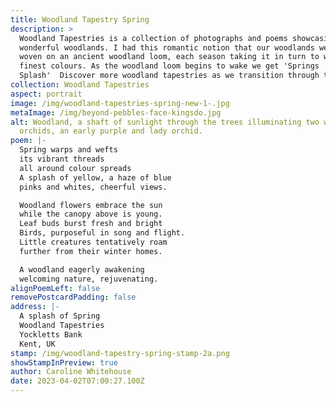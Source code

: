```yaml
---
title: Woodland Tapestry Spring
description: >
  Woodland Tapestries is a collection of photographs and poems showcasing our
  wonderful woodlands. I had this romantic notion that our woodlands were being
  woven on an ancient woodland loom, each season taking it in turn to weave its
  finest colours. As the woodland loom begins to wake we get 'Springs
  Splash'  Discover more woodland tapestries as we transition through the year. 
collection: Woodland Tapestries
aspect: portrait
image: /img/woodland-tapestries-spring-new-1-.jpg
metaImage: /img/beyond-pebbles-face-kingsdo.jpg
alt: Woodland, a shaft of sunlight through the trees illuminating two woodland
  orchids, an early purple and lady orchid.
poem: |-
  Spring warps and wefts 
  its vibrant threads
  all around colour spreads
  A splash of yellow, a haze of blue
  pinks and whites, cheerful views.

  Woodland flowers embrace the sun 
  while the canopy above is young.
  Leaf buds burst fresh and bright
  Birds, purposeful in song and flight.
  Little creatures tentatively roam 
  further from their winter homes.

  A woodland eagerly awakening 
  welcoming nature, rejuvenating.
alignPoemLeft: false
removePostcardPadding: false
address: |-
  A splash of Spring
  Woodland Tapestries
  Yockletts Bank
  Kent, UK
stamp: /img/woodland-tapestry-spring-stamp-2a.png
showStampInPreview: true
author: Caroline Whitehouse
date: 2023-04-02T07:00:27.100Z
---
```

